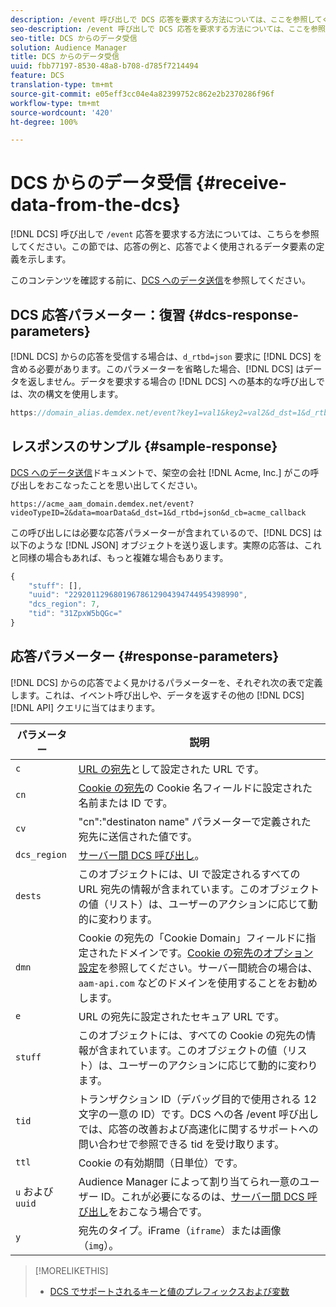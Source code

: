 ```yaml
---
description: /event 呼び出しで DCS 応答を要求する方法については、ここを参照してください。この節では、応答の例と、応答でよく使用されるデータ要素の定義を示します。
seo-description: /event 呼び出しで DCS 応答を要求する方法については、ここを参照してください。この節では、応答の例と、応答でよく使用されるデータ要素の定義を示します。
seo-title: DCS からのデータ受信
solution: Audience Manager
title: DCS からのデータ受信
uuid: fbb77197-8530-48a8-b708-d785f7214494
feature: DCS
translation-type: tm+mt
source-git-commit: e05eff3cc04e4a82399752c862e2b2370286f96f
workflow-type: tm+mt
source-wordcount: '420'
ht-degree: 100%

---
```



# DCS からのデータ受信 {#receive-data-from-the-dcs}

[!DNL DCS] 呼び出しで `/event` 応答を要求する方法については、こちらを参照してください。この節では、応答の例と、応答でよく使用されるデータ要素の定義を示します。

このコンテンツを確認する前に、[DCS へのデータ送信](../../../api/dcs-intro/dcs-event-calls/dcs-url-send.md)を参照してください。

## DCS 応答パラメーター：復習 {#dcs-response-parameters}

[!DNL DCS] からの応答を受信する場合は、`d_rtbd=json` 要求に [!DNL DCS] を含める必要があります。このパラメーターを省略した場合、[!DNL DCS] はデータを返しません。データを要求する場合の [!DNL DCS] への基本的な呼び出しでは、次の構文を使用します。

```js
https://domain_alias.demdex.net/event?key1=val1&key2=val2&d_dst=1&d_rtbd=json&d_cb=callback
```

## レスポンスのサンプル {#sample-response}

[DCS へのデータ送信](../../../api/dcs-intro/dcs-event-calls/dcs-url-send.md)ドキュメントで、架空の会社 [!DNL Acme, Inc.] がこの呼び出しをおこなったことを思い出してください。

`https://acme_aam_domain.demdex.net/event?videoTypeID=2&data=moarData&d_dst=1&d_rtbd=json&d_cb=acme_callback`

この呼び出しには必要な応答パラメーターが含まれているので、[!DNL DCS] は以下のような [!DNL JSON] オブジェクトを送り返します。実際の応答は、これと同様の場合もあれば、もっと複雑な場合もあります。

```js
{
    "stuff": [],
    "uuid": "22920112968019678612904394744954398990",
    "dcs_region": 7,
    "tid": "31ZpxW5bQGc="
}
```

## 応答パラメーター {#response-parameters}

[!DNL DCS] からの応答でよく見かけるパラメーターを、それぞれ次の表で定義します。これは、イベント呼び出しや、データを返すその他の [!DNL DCS][!DNL API] クエリに当てはまります。

| パラメーター | 説明 |
|--- |--- |
| `c` | [URL の宛先](../../../features/destinations/create-url-destination.md)として設定された URL です。 |
| `cn` | [Cookie の宛先](../../../features/destinations/create-cookie-destination.md)の Cookie 名フィールドに設定された名前または ID です。 |
| `cv` | &quot;cn&quot;:&quot;destinaton name&quot; パラメーターで定義された宛先に送信された値です。 |
| `dcs_region` | [サーバー間 DCS 呼び出し](../../../api/dcs-intro/dcs-api-reference/dcs-regions.md)。 |
| `dests` | このオブジェクトには、UI で設定されるすべての URL 宛先の情報が含まれています。このオブジェクトの値（リスト）は、ユーザーのアクションに応じて動的に変わります。 |
| `dmn` | Cookie の宛先の「Cookie Domain」フィールドに指定されたドメインです。[Cookie の宛先のオプション設定](../../../features/destinations/cookie-destination-options.md)を参照してください。サーバー間統合の場合は、`aam-api.com` などのドメインを使用することをお勧めします。 |
| `e` | URL の宛先に設定されたセキュア URL です。 |
| `stuff` | このオブジェクトには、すべての Cookie の宛先の情報が含まれています。このオブジェクトの値（リスト）は、ユーザーのアクションに応じて動的に変わります。 |
| `tid` | トランザクション ID（デバッグ目的で使用される 12 文字の一意の ID）です。DCS への各 /event 呼び出しでは、応答の改善および高速化に関するサポートへの問い合わせで参照できる tid を受け取ります。 |
| `ttl` | Cookie の有効期間（日単位）です。 |
| `u` および `uuid` | Audience Manager によって割り当てられ一意のユーザー ID。これが必要になるのは、[サーバー間 DCS 呼び出し](../../../api/dcs-intro/dcs-s2s/dcs-s2s-calls.md)をおこなう場合です。 |
| `y` | 宛先のタイプ。iFrame（`iframe`）または画像（`img`）。 |

>[!MORELIKETHIS]
>
>* [DCS でサポートされるキーと値のプレフィックスおよび変数](../../../api/dcs-intro/dcs-api-reference/dcs-keys.md)

